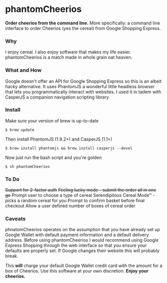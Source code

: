 phantomCheerios
===

**Order cheerios from the command line.**
More specifically: a command line interface to order Cheerios (yes the cereal) from Google Shopping Express.

### Why
I enjoy cereal. I also enjoy software that makes my life easier. phantomCheerios is a match made in whole grain oat heaven.

### What and How

Google doesn't offer an API for Google Shopping Express so this is an albeit hacky alternative. It uses PhantomJS a wonderful little headless browser that lets you programmatically interact with websites. I used it in tadem with CasperJS a companion navigation scripting library

### Install
Make sure your version of brew is up-to-date

    $ brew update

Then install PhantomJS (1.9.2+) and CasperJS (1.1+)

    $ brew install phantomjs && brew install casperjs --devel

Now just run the bash script and you're golden

    $ sh phantomCheerios


### To Do
~~Support for 2-factor auth~~
~~Feeling lucky mode - submit the order all in one go~~
Prompt user to choose a type of cereal
Serendipitous Cereal Mode™ - picks a random cereal for you
Prompt to confirm basket before final checkout
Allow a user defined number of boxes of cereal order


### Caveats
phnatomCheerios operates on the assumption that you have already set up Google Wallet with default payment information and a default delivery address. Before using phantomCheerios I would recommend using Google Express Shopping through the web interface so that you ensure your defaults are properly set. If Google changes their website this will probably break.

This **will** charge your default Google Wallet credit card with the amount for a box of Cheerios. Use this software at your own discretion. **Enjoy your cheerios.**
